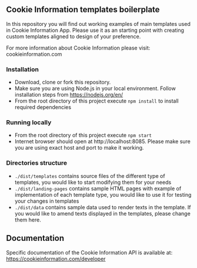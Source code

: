 ## Cookie Information templates boilerplate

In this repository you will find out working examples of main templates used in Cookie Information App. Please use it as an starting point with creating custom templates aligned to design of your preference.

For more information about Cookie Information please visit: cookieinformation.com

### Installation

- Download, clone or fork this repository.
- Make sure you are using Node.js in your local environment. Follow installation steps from https://nodejs.org/en/
- From the root directory of this project execute `npm install` to install required dependencies

### Running locally

- From the root directory of this project execute `npm start`
- Internet browser should open at http://localhost:8085. Please make sure you are using exact host and port to make it working.

### Directories structure

- `./dist/templates` contains source files of the different type of templates, you would like to start modifying them for your needs
- `./dist/landing-pages` contains sample HTML pages with example of implementation of each template type, you would like to use it for testing your changes in templates
- `./dist/data` contains sample data used to render texts in the template. If you would like to amend texts displayed in the templates, please change them here. 

## Documentation

Specific documentation of the Cookie Information API is available at: https://cookieinformation.com/developer